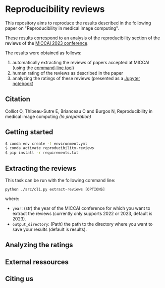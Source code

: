 # Reproducibility reviews

This repository aims to reproduce the results described in the following paper on "Reproducibility in medical image computing". 

These results correspond to an analysis of the reproducibility section of the reviews of the [MICCAI 2023 conference](https://conferences.miccai.org/2023/papers/).

The results were obtained as follows:
1. automatically extracting the reviews of papers accepted at MICCAI (using the [command-line tool](#Extracting-the-reviews))
2. human rating of the reviews as described in the paper
3. analyzing the ratings of these reviews (presented as a [Jupyter notebook](#Analyzing-the-ratings))

## Citation

Colliot O, Thibeau-Sutre E, Brianceau C and Burgos N, Reproducibility in medical image computing *(In preparation)*

## Getting started

```bash
$ conda env create -f environment.yml
$ conda activate reproducibility-reviews
$ pip install -r requirements.txt
```

## Extracting the reviews

This task can be run with the following command line:
```Text
python ./src/cli.py extract-reviews [OPTIONS]
```
where:

- `year`: (str) the year of the MICCAI conference for which you want to extract the reviews (currently only supports 2022 or 2023, default is 2023).
- `output_directory`: (Path) the path to the directory where you want to save your results (default is results).


## Analyzing the ratings

## External ressources

## Citing us

